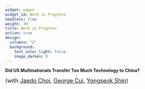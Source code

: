 ```yaml
---
widget: pages
widget_id: Work in Progress
headless: true
weight: 30
title: Work in Progress
active: true
design:
  columns: "2"
  background:
    text_color_light: false
    image_darken: 0
---
```

**Did US Multinationals Transfer Too Much Technology to China?**

<font size="4"> (with <a href="http://www.jaedochoi.com">Jaedo Choi</a>, <a href="https://sites.google.com/umich.edu/georgecui/home">George Cui</a>, <a href="https://sites.wustl.edu/yshin/"> Yongseok Shin</a>)
